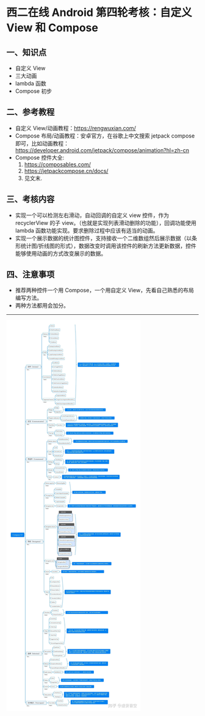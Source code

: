 # 西二在线 Android 第四轮考核：自定义 View 和 Compose

## 一、知识点

* 自定义 View
* 三大动画
* lambda 函数
* Compose 初步

## 二、参考教程

* 自定义 View/动画教程：https://rengwuxian.com/
* Compose 布局/动画教程：安卓官方，在谷歌上中文搜索 jetpack compose 即可，比如动画教程：https://developer.android.com/jetpack/compose/animation?hl=zh-cn
* Compose 控件大全:
   1. https://composables.com/
   2. https://jetpackcompose.cn/docs/
   3. 见文末.

## 三、考核内容

* 实现一个可以检测左右滑动，自动回调的自定义 view 控件，作为 recyclerView 的子 view。（也就是实现列表滑动删除的功能），回调功能使用 lambda 函数功能实现。要求删除过程中应该有适当的动画。
* 实现一个展示数据的统计图控件，支持接收一个二维数组然后展示数据（以条形统计图/折线图的形式），数据改变时调用该控件的刷新方法更新数据，控件能够使用动画的方式改变展示的数据。

## 四、注意事项

* 推荐两种控件一个用 Compose，一个用自定义 View，先看自己熟悉的布局编写方法。
* 两种方法都用会加分。

---
![img](../img/round-4.jpg)